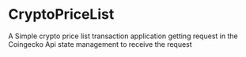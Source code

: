 # CryptoPriceList
A Simple crypto price list transaction application getting request in the Coingecko Api state management to receive the request
